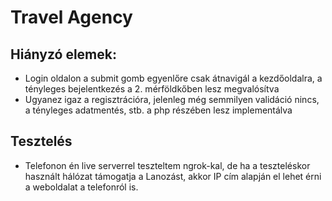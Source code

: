 # Travel Agency 
##  Hiányzó elemek:
 - Login oldalon a submit gomb egyenlőre csak átnavigál a kezdőoldalra, a tényleges bejelentkezés a 2. mérföldkőben lesz megvalósítva
 - Ugyanez igaz a regisztrációra, jelenleg még semmilyen validáció nincs, a tényleges adatmentés, stb. a php részében lesz implementálva

 ## Tesztelés
  - Telefonon én live serverrel teszteltem ngrok-kal, de ha a teszteléskor használt hálózat támogatja a Lanozást, akkor IP cím alapján el lehet érni a weboldalat a telefonról is.
  